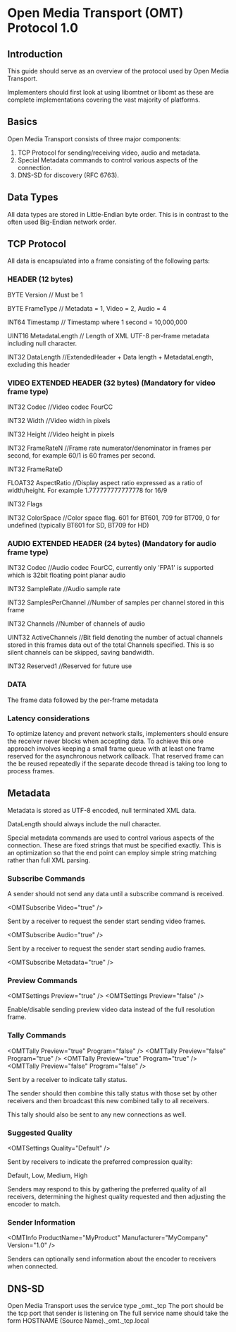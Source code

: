 ﻿# Open Media Transport (OMT) Protocol 1.0

## Introduction

This guide should serve as an overview of the protocol used by Open Media Transport.

Implementers should first look at using libomtnet or libomt as these are complete implementations covering the vast majority of platforms.

## Basics

Open Media Transport consists of three major components:

1. TCP Protocol for sending/receiving video, audio and metadata.
2. Special Metadata commands to control various aspects of the connection.
2. DNS-SD for discovery (RFC 6763).

## Data Types

All data types are stored in Little-Endian byte order.
This is in contrast to the often used Big-Endian network order.

## TCP Protocol

All data is encapsulated into a frame consisting of the following parts:

### HEADER (12 bytes)

BYTE Version // Must be 1

BYTE FrameType // Metadata = 1, Video = 2, Audio = 4

INT64 Timestamp // Timestamp where 1 second = 10,000,000

UINT16 MetadataLength // Length of XML UTF-8 per-frame metadata including null character.

INT32 DataLength //ExtendedHeader + Data length + MetadataLength, excluding this header

### VIDEO EXTENDED HEADER (32 bytes) (Mandatory for video frame type)

INT32 Codec //Video codec FourCC

INT32 Width //Video width in pixels

INT32 Height //Video height in pixels

INT32 FrameRateN //Frame rate numerator/denominator in frames per second, for example 60/1 is 60 frames per second.

INT32 FrameRateD 

FLOAT32 AspectRatio //Display aspect ratio expressed as a ratio of width/height. For example 1.777777777777778 for 16/9

INT32 Flags

INT32 ColorSpace //Color space flag. 601 for BT601, 709 for BT709, 0 for undefined (typically BT601 for SD, BT709 for HD)

### AUDIO EXTENDED HEADER (24 bytes) (Mandatory for audio frame type)

INT32 Codec //Audio codec FourCC, currently only 'FPA1' is supported which is 32bit floating point planar audio

INT32 SampleRate //Audio sample rate

INT32 SamplesPerChannel //Number of samples per channel stored in this frame

INT32 Channels //Number of channels of audio

UINT32 ActiveChannels //Bit field denoting the number of actual channels stored in this frames data out of the total Channels specified. This is so silent channels can be skipped, saving bandwidth.

INT32 Reserved1 //Reserved for future use

### DATA

The frame data followed by the per-frame metadata

### Latency considerations

To optimize latency and prevent network stalls, implementers should ensure the receiver never blocks when accepting data.
To achieve this one approach involves keeping a small frame queue with at least one frame reserved for the asynchronous network callback.
That reserved frame can the be reused repeatedly if the separate decode thread is taking too long to process frames.

## Metadata

Metadata is stored as UTF-8 encoded, null terminated XML data.

DataLength should always include the null character.

Special metadata commands are used to control various aspects of the connection.
These are fixed strings that must be specified exactly.
This is an optimization so that the end point can employ simple string matching rather than full XML parsing.

### Subscribe Commands

A sender should not send any data until a subscribe command is received.

\<OMTSubscribe Video="true" /\>

Sent by a receiver to request the sender start sending video frames.

\<OMTSubscribe Audio="true" /\>

Sent by a receiver to request the sender start sending audio frames.

\<OMTSubscribe Metadata="true" /\>

### Preview Commands

\<OMTSettings Preview="true" /\>
\<OMTSettings Preview="false" /\>

Enable/disable sending preview video data instead of the full resolution frame.

### Tally Commands

\<OMTTally Preview="true" Program="false" /\>
\<OMTTally Preview="false" Program="true" /\>
\<OMTTally Preview="true" Program="true" /\>
\<OMTTally Preview="false" Program="false" /\>

Sent by a receiver to indicate tally status.

The sender should then combine this tally status with those set by other receivers and then broadcast this new combined tally to all receivers.

This tally should also be sent to any new connections as well.

### Suggested Quality

\<OMTSettings Quality="Default" /\>

Sent by receivers to indicate the preferred compression quality:

Default,
Low,
Medium,
High

Senders may respond to this by gathering the preferred quality of all receivers, determining the highest quality requested and then adjusting the encoder to match.

### Sender Information

\<OMTInfo ProductName="MyProduct" Manufacturer="MyCompany" Version="1.0" /\>

Senders can optionally send information about the encoder to receivers when connected.

## DNS-SD

Open Media Transport uses the service type _omt._tcp
The port should be the tcp port that sender is listening on
The full service name should take the form HOSTNAME (Source Name)._omt._tcp.local



